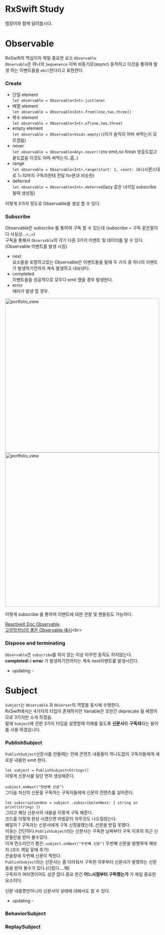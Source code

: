 # RxSwift Study
뱀장어와 함께 달려봅시다.

# Observable
RxSwift의 핵심이자 제일 중요한 요소 `Observable`<br>
`Observable`은 하나의 `Sequenence` 이며 비동기로(async) 동작하고 이것을 통하여 발생 하는 이벤트들을 `emit`한다라고 표현한다.<br>

### Create
- 단일 element<br>
`let observable = Observable<Int>.just(one)`
- 배열 element<br>
`let observable = Observable<Int>.from([one,two,three])`
- 복수 element<br>
`let observable = Observable<Int>.of(one,two,three)`
- empty element<br>
`let observable = Observable<Void>.empty()`(이거 솔직히 어따 써먹는지 모르겠음)<br>
- never<br>
`let observable = Observable<Any>.never()`(no emit,no finish 방출도없고 끝도없음 이것도 어따 써먹는지..흠..)<br>
- range<br>
`let observable = Observable<Int>.range(start: 1, count: 10)`(시퀸스대로 1~10까지 구독자한테 전달 for문과 비슷한)<br>
- deferred<br>
`let observable = Observable<Int>.deferred`(lazy 같은 녀석임 subscribe 될때 생성됨)<br>

이렇게 3가지 정도로 Observable을 생성 할 수 있다.

### Subscribe

Observable은 subscribe 를 통하여 구독 할 수 있는데 (subscribe = 구독 같은말이다 사실상...=_=)<br>
구독을 통해서 `Observable`의 각기 다른 3가지 이벤트 및 데이터를 알 수 있다.(Observable 이벤트를 발생 시킴)<br>
 - next <br>
 요소들을 포함하고있는 Observable은 이벤트들을 밑에 두 가지 중 하나의 이벤트가 발생하기전까지 계속 발생하고 내보낸다.
- completed<br>
 이벤트들을 성공적으로 모두다 emit 했을 경우 발생한다.
- error<br>
 에러가 발생 할 경우.<br>
 
 <img width="500" alt="portfolio_view" src="https://github.com/jinlee1206/RJRxSwift/blob/master/resource/Subscribe1.png">
 <img width="500" alt="portfolio_view" src="https://github.com/jinlee1206/RJRxSwift/blob/master/resource/Subscribe2.png">
 
 이렇게 subscribe 를 통하여 이벤트에 대한 관찰 및 핸들링도 가능하다.

[ReactiveX Doc Observable](http://reactivex.io/documentation/ko/observable.html).<br>
[고무망치님의 좋은 Observable 예시](http://rhammer.tistory.com/283?category=649741.)<br>

### Dispose and terminating
`Observable`은 `subscribe`를 하지 않는 이상 아무런 동작도 하지않는다.<br>
**completed**나 **error** 가 발생하기전까지는 계속 next이벤트를 발생시킨다.<br>
- updating -



# Subject
`Subject`는 `Observable` 과 `Observer`의 역할을 동시에 수행한다.<br>
RxSwift에서는 4가지의 타입이 존재하지만 Variable은 조만간 deprecate 될 예정이므로 3가지만 소개 하겠음.<br>
밑에 `Subject`에 관한 3가지 타입을 설명할때 이해를 돕도록 **신문사**와 **구독자**라는 용어를 사용 하겠습니다.

### PublishSubject
`PublishSubject`신문사를 만들때는 안에 콘텐츠 내용들이 하나도없이 구독자들에게 새로운 내용만 emit 한다.
<br>
<br>
`let subject = PublishSubject<String>()`
<br>
이렇게 신문사를 일단 먼저 생성해준다.
<br>
<br>
`subject.onNext("첫번째 신문")`
<br>
그다음 자신의 신문을 구독하는 구독자들에게 신문의 컨텐츠를 실어준다.
<br>
<br>
`let subscriptionOne = subject
  .subscribe(onNext: { string in
    print(string)
  })`
 <br>
그리고 해당 신문사의 내용을 이렇게 구독 해준다.
<br>
<img width="" height=""></img>
<br>
코드를 이렇게 완성 시켰으면 마법같이 아무것도 나오질않는다.
<br>
왜일까 ? 구독자는 신문사에게 구독 신청을했는데..신문을 받질 못했다.
<br>
이유는 간단하다.`PublishSubject`라는 신문사는 구독한 날짜부터 구독 이후의 최근 신문들만을 받아 볼수있다.
<br>
이게 먼소리인가 함은..`subject.onNext("두번째 신문")` 두번째 신문을 발행하게 해보자.(코드 제일 밑에 추가)
<br>
<img width="" height=""></img>
<br>
콘솔창에 두번째 신문이 찍힌다.
<br>
`PublishSubject`라는 신문사는 좀 더러워서 구독한 이후부터 신문사가 발행하는 신문들을 받아 볼수가 있다.(더럽다....퉤)
<br>
구독자가 여러명이어도 상관 없다.중요 한건 **어느시점부터 구독했는가** 가 제일 중요한 요소이다.<br>

신문 내용뿐만아니라 신문사의 상태에 대해서도 알 수 있다.

- updating -



### BehaviorSubject

### ReplaySubject






 







